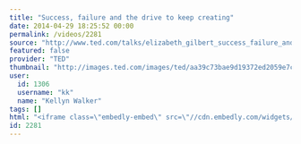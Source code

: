 ```yaml
---
title: "Success, failure and the drive to keep creating"
date: 2014-04-29 18:25:52 00:00
permalink: /videos/2281
source: "http://www.ted.com/talks/elizabeth_gilbert_success_failure_and_the_drive_to_keep_creating"
featured: false
provider: "TED"
thumbnail: "http://images.ted.com/images/ted/aa39c73bae9d19372ed2059e7c8b0b7eb9099865_615x461.jpg"
user:
  id: 1306
  username: "kk"
  name: "Kellyn Walker"
tags: []
html: "<iframe class=\"embedly-embed\" src=\"//cdn.embedly.com/widgets/media.html?src=http%3A%2F%2Fembed.ted.com%2Ftalks%2Felizabeth_gilbert_success_failure_and_the_drive_to_keep_creating.html&wmode=transparent&url=http%3A%2F%2Fwww.ted.com%2Ftalks%2Felizabeth_gilbert_success_failure_and_the_drive_to_keep_creating&image=http%3A%2F%2Fimages.ted.com%2Fimages%2Fted%2Faa39c73bae9d19372ed2059e7c8b0b7eb9099865_615x461.jpg&key=daaebf4d9cdd46779200162d0ca86e20&type=text%2Fhtml&schema=ted\" width=\"640\" height=\"360\" scrolling=\"no\" frameborder=\"0\" allowfullscreen></iframe>"
id: 2281
---
```


